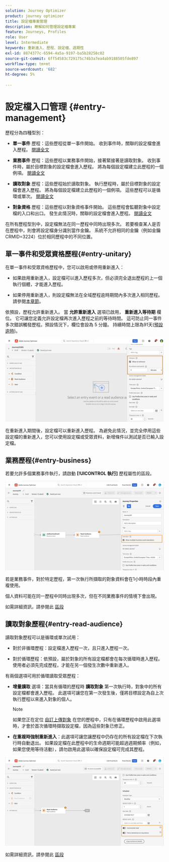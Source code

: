 ```yaml
---
solution: Journey Optimizer
product: journey optimizer
title: 設定檔專案管理
description: 瞭解如何管理設定檔專案
feature: Journeys, Profiles
role: User
level: Intermediate
keywords: 重新進入、歷程、設定檔、週期性
exl-id: 8874377c-6594-4a5a-9197-ba5b28258c02
source-git-commit: 6ff54583c729175c74b3a7ea4ab9188505fde897
workflow-type: tm+mt
source-wordcount: '682'
ht-degree: 5%

---
```



# 設定檔入口管理 {#entry-management}

歷程分為四種型別：

* **單一事件** 歷程：這些歷程從單一事件開始。 收到事件時，關聯的設定檔會進入歷程。 [閱讀全文](#entry-unitary)

* **業務事件** 歷程：這些歷程以業務事件開始，接著緊接著是讀取對象。 收到事件時，屬於目標對象的設定檔會進入歷程。 將為每個設定檔建立此歷程的一個例項。 [閱讀全文](#entry-business)

* **讀取對象** 歷程：這些歷程始於讀取對象。 執行歷程時，屬於目標對象的設定檔會進入歷程。 將為每個設定檔建立此歷程的一個例項。 這些歷程可以是循環或單次。 [閱讀全文](#entry-read-audience)

* **對象資格** 歷程：這些歷程以對象資格事件開始。 這些歷程會監聽對象中設定檔的入口和出口。 發生此情況時，關聯的設定檔會進入歷程。 [閱讀全文](#entry-unitary)

在所有歷程型別中，設定檔無法在同一歷程中同時出現多次。 若要檢查某人是否在歷程中，則會將設定檔身分識別當作金鑰。 系統不允許相同的金鑰（例如金鑰CRMID=3224）位於相同歷程中的不同位置。

## 單一事件和受眾資格歷程{#entry-unitary}

在單一事件和受眾資格歷程中，您可以啟用或停用重新進入：

* 如果啟用重新進入，設定檔可以進入歷程多次，但必須完全退出歷程的上一個執行個體，才能進入歷程。

* 如果停用重新進入，則設定檔無法在全域歷程逾時期間內多次進入相同歷程。 請參閱[本章節](../building-journeys/journey-gs.md#global_timeout)。

依預設，歷程允許重新進入。 當 **允許重新進入** 選項已啟用， **重新進入等待期** 欄位。 它可讓您定義允許設定檔再次進入歷程之前的等待時間。 這可防止同一事件多次錯誤觸發歷程。預設情況下，欄位會設為 5 分鐘。 持續時間上限為91天([預設逾時](journey-gs.md#global_timeout))。

<!--
When a journey ends, its status is **[!UICONTROL Closed]**. New individuals can no longer enter the journey. Persons already in the journey automatically exit the journey. [Learn more](journey-gs.md#entrance)
-->

![](assets/journey-re-entrance.png)

在重新進入期間後，設定檔可以重新進入歷程。 為避免此情況，並完全停用這些設定檔的重新進入，您可以使用設定檔或受眾資料，新增條件以測試是否已輸入設定檔。

<!--
Due to the 30-day journey timeout, when journey re-entrance is not allowed, we cannot make sure the re-entrance blocking will work more than 91 days. Indeed, as we remove all information about persons who entered the journey 91 days after they enter, we cannot know the person entered previously, more than 91 days ago. -->

## 業務歷程{#entry-business}

<!--
Business events follow re-entrance rules in the same way as for unitary events. If a journey allows re-entrance, the next business event will be processed.
-->

若要允許多個業務事件執行，請啟動 **[!UICONTROL 執行]** 歷程屬性的區段。

![](assets/business-entry.png)

若是業務事件，對於特定歷程，第一次執行所擷取的對象資料會在1小時時段內重複使用。

個人資料可能在同一歷程中同時出現多次，但在不同業務事件的情境下會出現。

如需詳細資訊，請參閱此 [區段](../event/about-creating-business.md)

## 讀取對象歷程{#entry-read-audience}

讀取對象歷程可以是循環或單次試用：

* 對於非循環歷程：設定檔進入歷程一次，且只進入歷程一次。

* 對於循環歷程：依預設，屬於對象的所有設定檔都會在每次循環時進入歷程。 使用者必須先完成歷程，才能在另一個發生次數中重新進入。

有兩個選項可用於循環讀取受眾歷程：

* **增量讀取** 選項：當具有循環的歷程時 **讀取對象** 第一次執行時，對象中的所有設定檔都會進入歷程。 此選項可讓您在第一次發生後，僅將目標設定為自上次執行歷程以來進入對象的個人。

  >[!NOTE]
  >
  >如果您正在定位 [自訂上傳對象](../audience/about-audiences.md#segments-in-journey-optimizer) 在您的歷程中，只有在循環歷程中啟用此選項時，才會於首次循環時擷取設定檔，因為這些對象已修正。

* **在重複時強制重新進入**：此選項可讓您讓歷程中仍存在的所有設定檔在下次執行時自動退出。 如果設定檔在此歷程中的生命週期可能超過週期頻率（例如，如果您使用等待活動），請勿啟用此選項以確保設定檔可完成其歷程。

![](assets/read-audience-options.png)

如需詳細資訊，請參閱此 [區段](../building-journeys/read-audience.md#configuring-segment-trigger-activity)

<!--
After 91 days, a Read audience journey switches to the **Finished** status. This behavior is set for 91 days only (i.e. journey timeout default value) as all information about profiles who entered the journey is removed 91 days after they entered. Persons still in the journey automatically are impacted. They exit the journey after the 30 day timeout. 
-->
